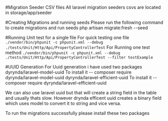 #Migration Seeder CSV files 
   All laravel migration seeders csvs are located in storage/app/seeder
   
#Creating Migrations and running seeds 
    Please run the following command to create migrations and run seeds
        php artisan migrate:fresh --seed

 
#Running Unit test for a single file
    For quick testing one file `./vendor/bin/phpunit -c phpunit.xml --debug ./tests/Unit/Http/Api/PropertyControllerTest`
   For Running one test method `./vendor/bin/phpunit -c phpunit.xml --debug ./tests/Unit/Http/Api/PropertyControllerTest --filter testExample`

#UUID Generation 
For Uuid generation i have used two packages
    dyrynda/laravel-model-uuid 
        To install it -- composer require dyrynda/laravel-model-uuid
    dyrynda/laravel-efficient-uuid 
        To install it -- composer require dyrynda/laravel-efficient-uuid

We can also use laravel uuid but that will create a string field in the table and usually thats slow. However drynda efficent uuid creates a binary 
field which uses model to convert it to string and vice versa.

To run the migrations successfully please install these two packages
    
